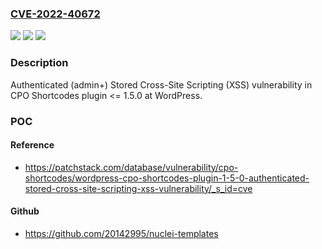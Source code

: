 ### [CVE-2022-40672](https://cve.mitre.org/cgi-bin/cvename.cgi?name=CVE-2022-40672)
![](https://img.shields.io/static/v1?label=Product&message=CPO%20Shortcodes%20(WordPress%20plugin)&color=blue)
![](https://img.shields.io/static/v1?label=Version&message=%3C%3D%201.5.0%3C%3D%201.5.0%20&color=brighgreen)
![](https://img.shields.io/static/v1?label=Vulnerability&message=CWE-79%20Cross-site%20Scripting%20(XSS)&color=brighgreen)

### Description

Authenticated (admin+) Stored Cross-Site Scripting (XSS) vulnerability in CPO Shortcodes plugin <= 1.5.0 at WordPress.

### POC

#### Reference
- https://patchstack.com/database/vulnerability/cpo-shortcodes/wordpress-cpo-shortcodes-plugin-1-5-0-authenticated-stored-cross-site-scripting-xss-vulnerability/_s_id=cve

#### Github
- https://github.com/20142995/nuclei-templates


